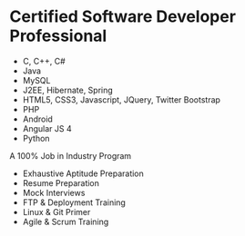 # Certified Software Developer Professional

* C, C++, C#
* Java
* MySQL
* J2EE, Hibernate, Spring
* HTML5, CSS3, Javascript, JQuery, Twitter Bootstrap
* PHP
* Android
* Angular JS 4
* Python

A 100% Job in Industry Program 
* Exhaustive Aptitude Preparation
* Resume Preparation
* Mock Interviews
* FTP & Deployment Training
* Linux & Git Primer
* Agile & Scrum Training
